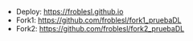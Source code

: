 - Deploy: https://froblesl.github.io
- Fork1: https://github.com/froblesl/fork1_pruebaDL
- Fork2: https://github.com/froblesl/fork2_pruebaDL
